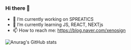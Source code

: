 ### Hi there 👋

- 🔭 I’m currently working on SPREATICS
- 🌱 I’m currently learning JS, REACT, NEXTjs
- 📫 How to reach me: https://blog.naver.com/xenosign

![Anurag's GitHub stats](https://github-readme-stats.vercel.app/api?username=xenosign&show_icons=true&theme=radical)
